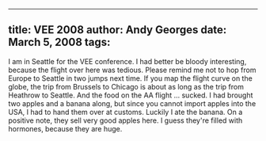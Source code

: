 -----
title:  VEE 2008
author: Andy Georges
date: March 5, 2008
tags: 
-----







I am in Seattle for the VEE conference. I had better be bloody
interesting, because the flight over here was tedious. Please remind me
not to hop from Europe to Seattle in two jumps next time. If you map the
flight curve on the globe, the trip from Brussels to Chicago is about as
long as the trip from Heathrow to Seattle. And the food on the AA flight
... sucked. I had brought two apples and a banana along, but since you
cannot import apples into the USA, I had to hand them over at customs.
Luckily I ate the banana. On a positive note, they sell very good apples
here. I guess they're filled with hormones, because they are huge.




